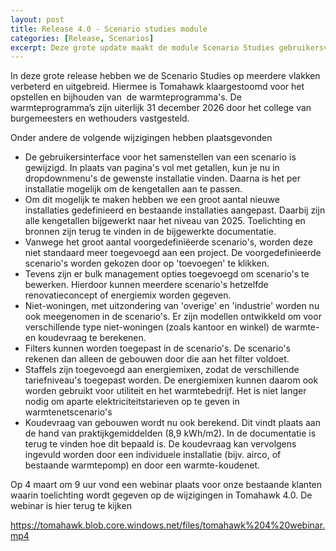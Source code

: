 ```yaml
---
layout: post
title: Release 4.0 - Scenario studies module
categories: [Release, Scenarios]
excerpt: Deze grote update maakt de module Scenario Studies gebruikersvriendelijker en voegt meerdere nieuwe features toe.
---
```


In deze grote release hebben we de Scenario Studies op meerdere vlakken verbeterd en uitgebreid. Hiermee is Tomahawk klaargestoomd voor het opstellen en bijhouden van  de warmteprogramma's. De warmteprogramma’s zijn uiterlijk 31 december 2026 door het college van burgemeesters en wethouders vastgesteld.  

Onder andere de volgende wijzigingen hebben plaatsgevonden

* De gebruikersinterface voor het samenstellen van een scenario is gewijzigd. In plaats van pagina's vol met getallen, kun je nu in dropdownmenu's de gewenste installatie vinden. Daarna is het per installatie mogelijk om de kengetallen aan te passen.
* Om dit mogelijk te maken hebben we een groot aantal nieuwe installaties gedefinieerd en bestaande installaties aangepast. Daarbij zijn alle kengetallen bijgewerkt naar het niveau van 2025. Toelichting en bronnen zijn terug te vinden in de bijgewerkte documentatie.
* Vanwege het groot aantal voorgedefiniëerde scenario's, worden deze niet standaard meer toegevoegd aan een project. De voorgedefinieerde scenario's worden gekozen door op 'toevoegen' te klikken.
* Tevens zijn er bulk management opties toegevoegd om scenario's te bewerken. Hierdoor kunnen meerdere scenario's hetzelfde renovatieconcept of energiemix worden gegeven.
* Niet-woningen, met uitzondering van 'overige' en 'industrie' worden nu ook meegenomen in de scenario's. Er zijn modellen ontwikkeld om voor verschillende type niet-woningen (zoals kantoor en winkel) de warmte- en koudevraag te berekenen.
* Filters kunnen worden toegepast in de scenario's. De scenario's rekenen dan alleen de gebouwen door die aan het filter voldoet.
* Staffels zijn toegevoegd aan energiemixen, zodat de verschillende tariefniveau's toegepast worden. De energiemixen kunnen daarom ook worden gebruikt voor utiliteit en het warmtebedrijf. Het is niet langer nodig om aparte elektriciteitstarieven op te geven in warmtenetscenario's
* Koudevraag van gebouwen wordt nu ook berekend. Dit vindt plaats aan de hand van praktijkgemiddelden (8,9 kWh/m2). In de documentatie is terug te vinden hoe dit bepaald is. De koudevraag kan vervolgens ingevuld worden door een individuele installatie (bijv. airco, of bestaande warmtepomp) en door een warmte-koudenet.

Op 4 maart om 9 uur vond een webinar plaats voor onze bestaande klanten waarin toelichting wordt gegeven op de wijzigingen in Tomahawk 4.0. De webinar is hier terug te kijken

https://tomahawk.blob.core.windows.net/files/tomahawk%204%20webinar.mp4

